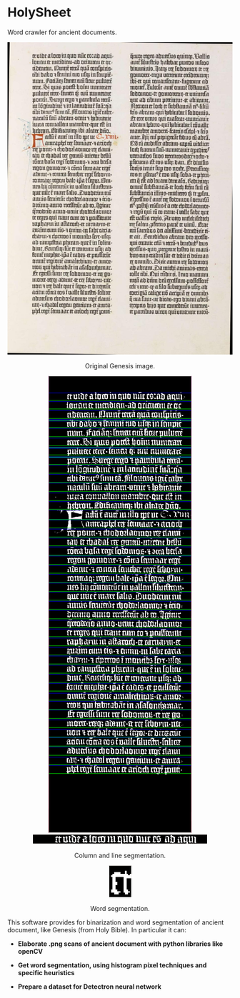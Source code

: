 # HolySheet
Word crawler for ancient documents.

<div align="center">

<img src="demoImages/Gut-24.png"/>

Original Genesis image. 

<img src="demoImages/binarizedColumn.png"/> 

<img src="demoImages/binarizedRow.png"/>

Column and line segmentation.

<img src="demoImages/binarizedWord.png"/>

Word segmentation.

</div>

This software provides for binarization and word segmentation of ancient document,
like Genesis (from Holy Bible). In particular it can:

- **Elaborate .png scans of ancient document with python libraries like openCV**

- **Get word segmentation, using histogram pixel techniques and specific heuristics**

- **Prepare a dataset for Detectron neural network**